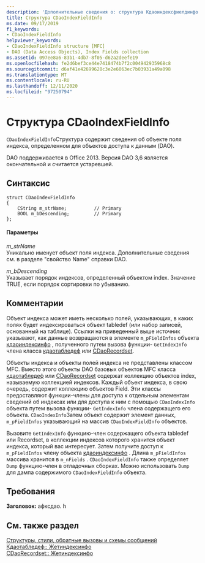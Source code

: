 ```yaml
---
description: 'Дополнительные сведения о: структура Кдаоиндексфиелдинфо'
title: Структура CDaoIndexFieldInfo
ms.date: 09/17/2019
f1_keywords:
- CDaoIndexFieldInfo
helpviewer_keywords:
- CDaoIndexFieldInfo structure [MFC]
- DAO (Data Access Objects), Index Fields collection
ms.assetid: 097ee8a6-83b1-4db7-8f05-d62a2deefe19
ms.openlocfilehash: fe2d6bef3ce44e7418474b7f2c004942935968c8
ms.sourcegitcommit: d6af41e42699628c3e2e6063ec7b03931a49a098
ms.translationtype: MT
ms.contentlocale: ru-RU
ms.lasthandoff: 12/11/2020
ms.locfileid: "97250794"
---
```

# <a name="cdaoindexfieldinfo-structure"></a>Структура CDaoIndexFieldInfo

`CDaoIndexFieldInfo`Структура содержит сведения об объекте поля индекса, определенном для объектов доступа к данным (DAO).

DAO поддерживается в Office 2013. Версия DAO 3,6 является окончательной и считается устаревшей.

## <a name="syntax"></a>Синтаксис

```
struct CDaoIndexFieldInfo
{
    CString m_strName;          // Primary
    BOOL m_bDescending;         // Primary
};
```

#### <a name="parameters"></a>Параметры

*m_strName*<br/>
Уникально именует объект поля индекса. Дополнительные сведения см. в разделе "свойство Name" справки DAO.

*m_bDescending*<br/>
Указывает порядок индексов, определенный объектом index. Значение TRUE, если порядок сортировки по убыванию.

## <a name="remarks"></a>Комментарии

Объект индекса может иметь несколько полей, указывающих, в каких полях будет индексироваться объект tabledef (или набор записей, основанный на таблице). Ссылки на приведенный выше источник указывают, как данные возвращаются в элементе `m_pFieldInfos` объекта [кдаоиндексинфо](../../mfc/reference/cdaoindexinfo-structure.md) , полученного путем вызова функции- `GetIndexInfo` члена класса [кдаотабледеф](../../mfc/reference/cdaotabledef-class.md#getindexinfo) или [CDaoRecordset](../../mfc/reference/cdaorecordset-class.md#getindexinfo).

Объекты индекса и объекты полей индекса не представлены классом MFC. Вместо этого объекты DAO базовых объектов MFC класса [кдаотабледеф](../../mfc/reference/cdaotabledef-class.md) или [CDaoRecordset](../../mfc/reference/cdaorecordset-class.md) содержат коллекцию объектов index, называемую коллекцией индексов. Каждый объект индекса, в свою очередь, содержит коллекцию объектов Field. Эти классы предоставляют функции-члены для доступа к отдельным элементам сведений об индексах или для доступа к ним с помощью `CDaoIndexInfo` объекта путем вызова функции- `GetIndexInfo` члена содержащего его объекта. `CDaoIndexInfo`Затем объект содержит элемент данных, `m_pFieldInfos` указывающий на массив `CDaoIndexFieldInfo` объектов.

Вызовите `GetIndexInfo` функцию-член содержащего объекта tabledef или Recordset, в коллекции индексов которого хранится объект индекса, который вас интересует. Затем получите доступ к `m_pFieldInfos` члену объекта [кдаоиндексинфо](../../mfc/reference/cdaoindexinfo-structure.md) . Длина `m_pFieldInfos` массива хранится в `m_nFields` . `CDaoIndexFieldInfo` также определяет `Dump` функцию-член в отладочных сборках. Можно использовать `Dump` для дампа содержимого `CDaoIndexFieldInfo` объекта.

## <a name="requirements"></a>Требования

**Заголовок:** афксдао. h

## <a name="see-also"></a>См. также раздел

[Структуры, стили, обратные вызовы и схемы сообщений](../../mfc/reference/structures-styles-callbacks-and-message-maps.md)<br/>
[Кдаотабледеф:: Жетиндексинфо](../../mfc/reference/cdaotabledef-class.md#getindexinfo)<br/>
[CDaoRecordset:: Жетиндексинфо](../../mfc/reference/cdaorecordset-class.md#getindexinfo)
